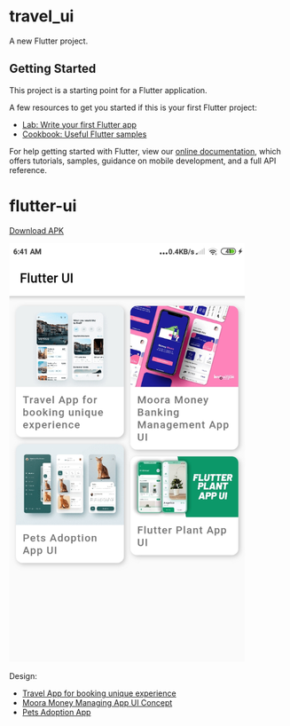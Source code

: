 # travel_ui

A new Flutter project.

## Getting Started

This project is a starting point for a Flutter application.

A few resources to get you started if this is your first Flutter project:

- [Lab: Write your first Flutter app](https://flutter.dev/docs/get-started/codelab)
- [Cookbook: Useful Flutter samples](https://flutter.dev/docs/cookbook)

For help getting started with Flutter, view our
[online documentation](https://flutter.dev/docs), which offers tutorials,
samples, guidance on mobile development, and a full API reference.
# flutter-ui
[Download APK](https://github.com/rozakia-ch/flutter-ui/raw/main/apk/app-release.apk)

<img src="apk/flutter_ui.jpg" width="425"/> 

Design:
- [Travel App for booking unique experience](https://dribbble.com/shots/6510521-Travel-App-for-booking-unique-experience)
- [Moora Money Managing App UI Concept](https://www.uplabs.com/posts/moora-money-managing-app-ui-concept)
- [Pets Adoption App](https://dribbble.com/shots/6617690--Pets-Adoption-App)